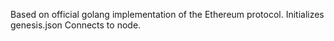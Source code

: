 Based on official golang implementation of the Ethereum protocol.
Initializes genesis.json
Connects to node.
